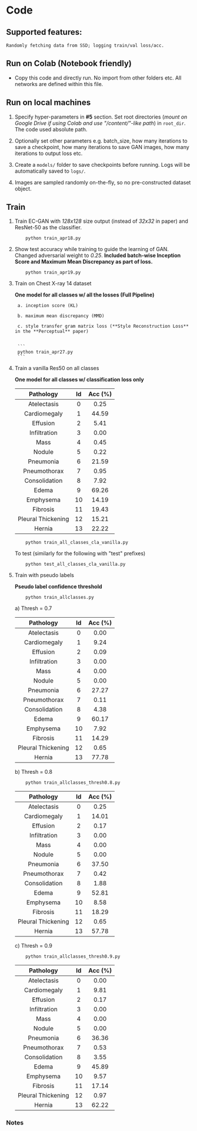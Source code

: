 # Code


## Supported features:
    Randomly fetching data from SSD; logging train/val loss/acc.

## Run on Colab (Notebook friendly)

* Copy this code and directly run. No import from other folders etc. All networks are defined within this file.

## Run on local machines
1. Specify hyper-parameters in **#5** section. Set root directories (*mount on Google Drive if using Colab and use "/content/"-like path*) in `root_dir`. The code used absolute path. 

2. Optionally set other parameters e.g. batch_size, how many iterations to save a checkpoint, how many iterations to save GAN images, how many iterations to output loss etc.

3. Create a `models/` folder to save checkpoints before running. Logs will be automatically saved to `logs/`.

4. Images are sampled randomly on-the-fly, so no pre-constructed dataset object. 



## Train 

1. Train EC-GAN with *128x128* size output (instead of *32x32* in paper) and ResNet-50 as the classifier.
	```
		python train_apr18.py
	```


2. Show test accuracy while training to guide the learning of GAN. Changed adversarial weight to *0.25*. **Included batch-wise Inception Score and Maximum Mean Discrepancy as part of loss.**

	```
		python train_apr19.py
	```

3. Train on Chest X-ray 14 dataset 

    **One model for all classes w/ all the losses (Full Pipeline)**
    
	    a. inception score (KL)
	
	    b. maximum mean discrepancy (MMD)
	
	    c. style transfer gram matrix loss (**Style Reconstruction Loss** in the **Perceptual** paper)
 
 
	    ```
		python train_apr27.py
	    ```


4. Train a vanilla Res50 on all classes 

    **One model for all classes w/ classification loss only**
    
    
	| Pathology | Id   |  Acc (%)  | 
	|:-:|:-:|:-:|
	| Atelectasis     | 0 | 0.25 |
	| Cardiomegaly | 1 | 44.59  |
	| Effusion | 2 | 5.41 |
	| Infiltration | 3 | 0.00 |
	| Mass | 4 | 0.45 |
	| Nodule | 5 | 0.22 |
	| Pneumonia | 6 | 21.59  |
	| Pneumothorax | 7 | 0.95 |
	| Consolidation | 8 | 7.92  |
	| Edema | 9 | 69.26 | 
	| Emphysema | 10 |  14.19 |
	| Fibrosis | 11 | 19.43 |
	| Pleural Thickening | 12 | 15.21  |
	| Hernia | 13 | 22.22 |


 
 
	```
		python train_all_classes_cla_vanilla.py
	```

	To test (similarly for the following with "test" prefixes)
	```
		python test_all_classes_cla_vanilla.py
	```

5. Train with pseudo labels 

    **Pseudo label confidence threshold**


	```
		python train_allclasses.py
	```


      a) Thresh = 0.7

	| Pathology | Id   |  Acc (%)  | 
	|:-:|:-:|:-:|
	| Atelectasis     | 0 | 0.00 |
	| Cardiomegaly | 1 | 9.24  |
	| Effusion | 2 | 0.09 |
	| Infiltration | 3 | 0.00 |
	| Mass | 4 | 0.00 |
	| Nodule | 5 | 0.00 |
	| Pneumonia | 6 | 27.27  |
	| Pneumothorax | 7 | 0.11 |
	| Consolidation | 8 | 4.38  |
	| Edema | 9 | 60.17 | 
	| Emphysema | 10 |  7.92 |
	| Fibrosis | 11 | 14.29 |
	| Pleural Thickening | 12 | 0.65  |
	| Hernia | 13 | 77.78 |

      b) Thresh = 0.8
	
	```
		python train_allclasses_thresh0.8.py
	```

	
	| Pathology | Id   |  Acc (%)  | 
	|:-:|:-:|:-:|
	| Atelectasis     | 0 | 0.25 |
	| Cardiomegaly | 1 | 14.01  |
	| Effusion | 2 | 0.17 |
	| Infiltration | 3 | 0.00 |
	| Mass | 4 | 0.00 |
	| Nodule | 5 | 0.00 |
	| Pneumonia | 6 | 37.50  |
	| Pneumothorax | 7 | 0.42 |
	| Consolidation | 8 | 1.88  |
	| Edema | 9 | 52.81 | 
	| Emphysema | 10 |  8.58 |
	| Fibrosis | 11 | 18.29 |
	| Pleural Thickening | 12 | 0.65  |
	| Hernia | 13 | 57.78 |
	
	c) Thresh = 0.9
	
	```
		python train_allclasses_thresh0.9.py
	```

	
	| Pathology | Id   |  Acc (%)  | 
	|:-:|:-:|:-:|
	| Atelectasis     | 0 | 0.00 |
	| Cardiomegaly | 1 | 9.81  |
	| Effusion | 2 | 0.17 |
	| Infiltration | 3 | 0.00 |
	| Mass | 4 | 0.00 |
	| Nodule | 5 | 0.00 |
	| Pneumonia | 6 | 36.36  |
	| Pneumothorax | 7 | 0.53 |
	| Consolidation | 8 | 3.55  |
	| Edema | 9 | 45.89 | 
	| Emphysema | 10 |  9.57 |
	| Fibrosis | 11 | 17.14 |
	| Pleural Thickening | 12 | 0.97  |
	| Hernia | 13 | 62.22 |
	
	
	

### Notes
